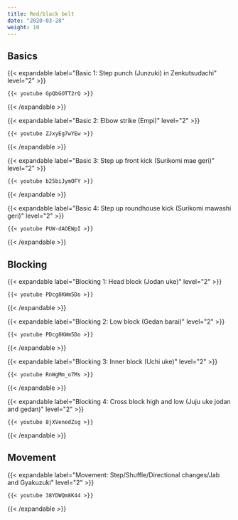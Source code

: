 ```yaml
---
title: Red/black belt
date: "2020-03-28"
weight: 10
---
```


## Basics

{{< expandable label="Basic 1: Step punch (Junzuki) in Zenkutsudachi" level="2" >}}

    {{< youtube GpQbGOTT2rQ >}}

{{< /expandable >}}


{{< expandable label="Basic 2: Elbow strike (Empi)" level="2" >}}

    {{< youtube ZJxyEg7wYEw >}}

{{< /expandable >}}


{{< expandable label="Basic 3: Step up front kick (Surikomi mae geri)" level="2" >}}

    {{< youtube b25biJymOFY >}}

{{< /expandable >}}


{{< expandable label="Basic 4: Step up roundhouse kick (Surikomi mawashi geri)" level="2" >}}

    {{< youtube PUW-dAOEWpI >}}

{{< /expandable >}}


## Blocking

{{< expandable label="Blocking 1: Head block (Jodan uke)" level="2" >}}

    {{< youtube PDcg8KWm5Do >}}

{{< /expandable >}}


{{< expandable label="Blocking 2: Low block (Gedan barai)" level="2" >}}

    {{< youtube PDcg8KWm5Do >}}

{{< /expandable >}}


{{< expandable label="Blocking 3: Inner block (Uchi uke)" level="2" >}}

    {{< youtube RnWgMm_o7Ms >}}

{{< /expandable >}}


{{< expandable label="Blocking 4: Cross block high and low (Juju uke jodan and gedan)" level="2" >}}

    {{< youtube 8jXVenedZsg >}}

{{< /expandable >}}


## Movement

{{< expandable label="Movement: Step/Shuffle/Directional changes/Jab and Gyakuzuki" level="2" >}}

    {{< youtube 38YDWQm8K44 >}}

{{< /expandable >}}
